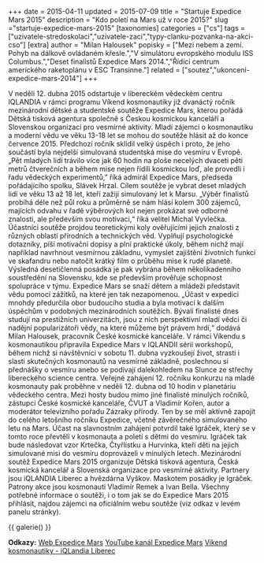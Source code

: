 +++
date = 2015-04-11
updated = 2015-07-09
title = "Startuje Expedice Mars 2015"
description = "Kdo poletí na Mars už v roce 2015?"
slug ="startuje-expedice-mars-2015"
[taxonomies]
categories = ["cs"]
tags = ["uzivatele-stredoskolaci","uzivatele-zaci","typy-clanku-pozvanka-na-akci-cso"]
[extra]
author = "Milan Halousek"
popisky = ["Mezi nebem a zemí. Pohyb na dálkově ovládaném křesle.","V simulátoru evropského modulu ISS Columbus.","Deset finalistů Expedice Mars 2014.","Řídící centrum amerického raketoplánu v ESC Transinne."]
related = ["soutez","ukonceni-expedice-mars-2014"]
+++

V neděli 12. dubna 2015 odstartuje v libereckém vědeckém centru IQLANDIA v rámci programu Víkend kosmonautiky již dvanáctý ročník mezinárodní dětské a studentské soutěže Expedice Mars, kterou pořádá Dětská tisková agentura společně s Českou kosmickou kanceláří a Slovenskou organizací pro vesmírné aktivity. Mladí zájemci o kosmonautiku a moderní vědu ve věku 13-18 let se mohou do soutěže hlásit až do konce července 2015. Předchozí ročník sklidil velký úspěch i proto, že jeho součástí byla nejdelší simulovaná studentská mise do vesmíru v Evropě. „Pět mladých lidí trávilo více jak 60 hodin na ploše necelých dvaceti pěti metrů čtverečních a během mise nejen řídili kosmickou loď, ale provedli i řadu vědeckých experimentů,” říká admirál Expedice Mars, předseda pořádajícího spolku, Slávek Hrzal. Cílem soutěže je vybrat deset mladých lidí ve věku 13 až 18 let, kteří zažijí simulovaný let k Marsu. „Výběr finalistů probíhá déle než půl roku a průměrně se nám hlásí kolem 300 zájemců, majících odvahu v řadě výběrových kol nejen prokázat své odborné znalosti, ale především svou motivaci,“ říká velitel Michal Vyvlečka. Účastníci soutěže projdou teoretickými koly ověřujícími jejich znalosti z různých oblastí přírodních a technických věd. Vyplňují psychologické dotazníky, píší motivační dopisy a plní praktické úkoly, během nichž mají například navrhnout vesmírnou základnu, vymyslet zajištění životních funkcí ve skafandru nebo natočit krátký film o průběhu mise k rudé planetě. Výsledná desetičlenná posádka je pak vybrána během několikadenního soustředění na Slovensku, kde se především prověřuje schopnost spolupráce v týmu. Expedice Mars se snaží dětem a mládeži představit vědu pomocí zážitků, na které jen tak nezapomenou. „Účast v expedici mnohdy předurčila obor budoucího studia a byla motivací k dalším úspěchům v podobných mezinárodních soutěžích. Bývalí finalisté dnes studují na prestižních univerzitách, jsou z nich perspektivní mladí vědci či nadějní popularizátoři vědy, na které můžeme být právem hrdí,“ dodává Milan Halousek, pracovník České kosmické kanceláře. V rámci Víkendu s kosmonautikou připravila Expedice Mars v IQLANDII sérii workshopů, během nichž si návštěvníci v sobotu 11. dubna vyzkoušejí život, strasti i slasti skutečných kosmonautů na vesmírné základně, poslechnou si přednášky o vesmíru anebo se podívají dalekohledem na Slunce ze střechy libereckého science centra. Veřejné zahájení 12. ročníku konkurzu na mladé kosmonauty pak proběhne v neděli 12. dubna od 10 hodin v planetáriu vědeckého centra. Mezi hosty budou mimo jiné finalisté minulých ročníků, zástupci České kosmické kanceláře, ČVUT a Vladimír Kořen, autor a moderátor televizního pořadu Zázraky přírody. Ten by se měl aktivně zapojit do celého letošního ročníku Expedice, včetně závěrečného simulovaného letu na Mars. Účast na slavnostním zahájení potvrdil také Igráček, který se v tomto roce převtělí v kosmonauta a poletí s dětmi do vesmíru. Igráček tak bude následovat vzor Krtečka, Čtyřlístku a Hurvínka, kteří děti na jejich simulované misi do vesmíru doprovázeli v minulých letech. Mezinárodní soutěž Expedice Mars 2015 organizuje Dětská tisková agentura, Česká kosmická kancelář a Slovenská organizace pro vesmírné aktivity. Partnery jsou iQLANDIA Liberec a hvězdárna Vyškov. Maskotem posádky je Igráček. Patrony akce jsou kosmonauti Vladimír Remek a Ivan Bella. Všechny potřebné informace o soutěži, i o tom jak se do Expedice Mars 2015 přihlásit, najdou zájemci na oficiálním webu soutěže (viz odkaz v levém panelu stránky).

{{ galerie() }}

**Odkazy:**
[Web Expedice Mars]
[YouTube kanál Expedice Mars]
[Víkend kosmonautiky - iQLandia Liberec]

[Web Expedice Mars]: http://www.expedicemars.eu
[YouTube kanál Expedice Mars]: https://www.youtube.com/channel/UCjcpcrFTNKfbiwVOY8vy5-g/feed
[Víkend kosmonautiky - iQLandia Liberec]: http://www.iqlandia.cz/cz/aktuality/vikend-kosmonautiky
